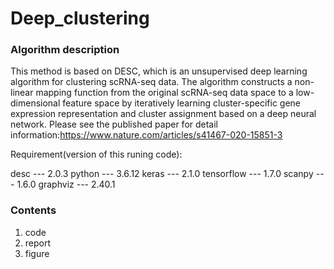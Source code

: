 # Deep_clustering
### Algorithm description 
This method is based on DESC, which is an unsupervised deep learning algorithm for clustering scRNA-seq data.
The algorithm constructs a non-linear mapping function from the original scRNA-seq data space to a low-dimensional feature space by iteratively learning cluster-specific gene expression representation and cluster assignment based on a deep neural network.
Please see the published paper for detail information:https://www.nature.com/articles/s41467-020-15851-3

Requirement(version of this runing code):
    
desc ---  2.0.3
python --- 3.6.12
keras --- 2.1.0
tensorflow --- 1.7.0
scanpy --- 1.6.0
graphviz --- 2.40.1

### Contents
1. code
2. report
3. figure
